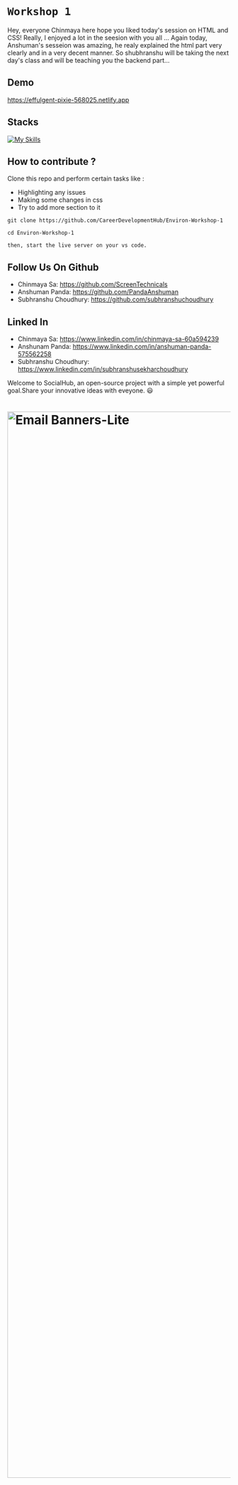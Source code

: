 # `Workshop 1`

Hey, everyone Chinmaya here hope you liked today's session on HTML and CSS! Really, I enjoyed a lot in the seesion with you all ... Again today, Anshuman's sesseion was amazing, he realy explained the html part very clearly and in a very decent manner.
So shubhranshu will be taking the next day's class and will be teaching you the backend part...

## Demo

https://effulgent-pixie-568025.netlify.app

## Stacks

[![My Skills](https://skillicons.dev/icons?i=html,css)](https://skillicons.dev)

## How to contribute ?

Clone this repo and perform certain tasks like :

- Highlighting any issues
- Making some changes in css
- Try to add more section to it

```
git clone https://github.com/CareerDevelopmentHub/Environ-Workshop-1
```

```
cd Environ-Workshop-1
```

`then, start the live server on your vs code.`

## Follow Us On Github

- Chinmaya Sa: https://github.com/ScreenTechnicals
- Anshuman Panda: https://github.com/PandaAnshuman
- Subhranshu Choudhury: https://github.com/subhranshuchoudhury

## Linked In

- Chinmaya Sa: https://www.linkedin.com/in/chinmaya-sa-60a594239
- Anshunam Panda: https://www.linkedin.com/in/anshuman-panda-575562258
- Subhranshu Choudhury: https://www.linkedin.com/in/subhranshusekharchoudhury

Welcome to SocialHub, an open-source project with a simple yet powerful goal.Share your innovative ideas with eveyone. 😃
<br>

# <img width="2400" alt="Email Banners-Lite" src="https://user-images.githubusercontent.com/50301680/190843393-c1177849-7870-4c43-bd8b-02f680cf6e03.png">
